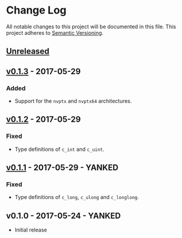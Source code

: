 # Change Log

All notable changes to this project will be documented in this file.
This project adheres to [Semantic Versioning](http://semver.org/).

## [Unreleased]

## [v0.1.3] - 2017-05-29

### Added

- Support for the `nvptx` and `nvptx64` architectures.

## [v0.1.2] - 2017-05-29

### Fixed

- Type definitions of `c_int` and `c_uint`.

## [v0.1.1] - 2017-05-29 - YANKED

### Fixed

- Type definitions of `c_long`, `c_ulong` and `c_longlong`.

## v0.1.0 - 2017-05-24 - YANKED

- Initial release

[Unreleased]: https://github.com/japaric/cty/compare/v0.1.3...HEAD
[v0.1.3]: https://github.com/japaric/cty/compare/v0.1.2...v0.1.3
[v0.1.2]: https://github.com/japaric/cty/compare/v0.1.1...v0.1.2
[v0.1.1]: https://github.com/japaric/cty/compare/v0.1.0...v0.1.1
